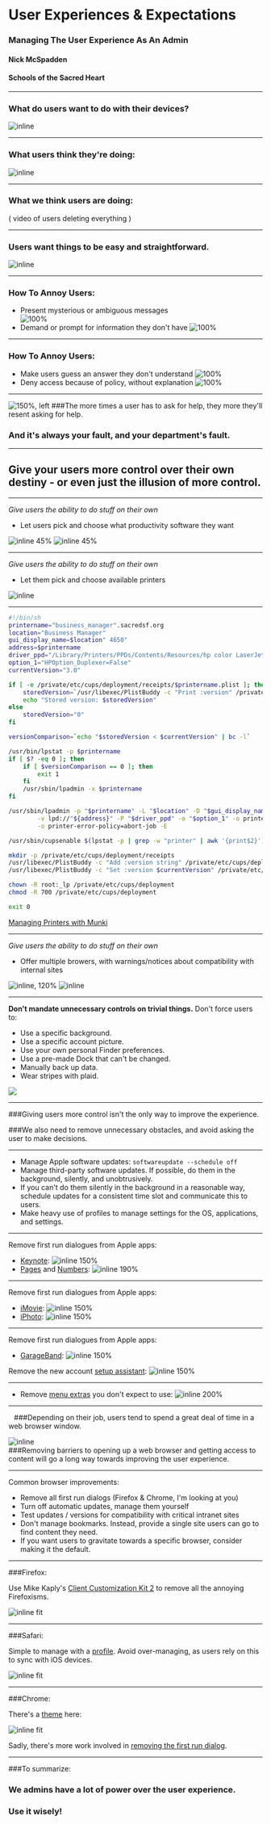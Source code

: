 # User Experiences & Expectations  

### Managing The User Experience As An Admin



#### Nick McSpadden
#### Schools of the Sacred Heart
      
---
### What do users want to do with their devices?

![inline](http://dilbert.com/dyn/str_strip/000000000/00000000/0000000/000000/20000/3000/700/23794/23794.strip.zoom.gif)

---

### What users think they're doing:

![inline](http://1.bp.blogspot.com/_rHIQullelMg/SNeRcAR_rrI/AAAAAAAAALw/14oLgmfVJow/s1600-R/earn-cash-computer-money-dollar-online-blog+copy.jpg)

---

### What we think users are doing:

( video of users deleting everything )

---

### Users want things to be easy and straightforward.

![inline](http://balistrericonsulting.com/wp-content/uploads/2014/02/easy-button.jpg)

---
### How To Annoy Users:
* Present mysterious or ambiguous messages  
![100%](http://www.betalogue.com/images/uploads/finder/Finder-CommandOptionDragging2.gif)
* Demand or prompt for information they don't have
![100%](http://i.stack.imgur.com/5x54f.png)

---
### How To Annoy Users:
* Make users guess an answer they don't understand
![100%](http://www.barebones.com/images/support/Mavericks-xcrun_dialog.png)
* Deny access because of policy, without explanation
![100%](https://encrypted-tbn1.gstatic.com/images?q=tbn:ANd9GcQAMwRXrCidhm74E-XRWj_84VToEQa41M7NExu3fWDUmYq8Feuo)

---
![150%, left](http://static.comicvine.com/uploads/original/11112/111123482/3587232-0225522493-compu.jpg)
###The more times a user has to ask for help, they more they'll resent asking for help.

### And it's always your fault, and your department's fault.

---
## Give your users more control over their own destiny - or even just the illusion of more control.

---
*Give users the ability to do stuff on their own*

* Let users pick and choose what productivity software they want

![inline 45%](http://i.imgur.com/Oivf04q.png)  ![inline 45%](http://wiki.munki.googlecode.com/git/images/managed_software_center.png)

---
*Give users the ability to do stuff on their own*

* Let them pick and choose available printers

![inline](msc_printers.png)

---
```bash
#!/bin/sh
printername="business_manager".sacredsf.org
location="Business Manager"
gui_display_name=$location" 4650"
address=$printername
driver_ppd="/Library/Printers/PPDs/Contents/Resources/hp color LaserJet 4650.gz"
option_1="HPOption_Duplexer=False"
currentVersion="3.0"

if [ -e /private/etc/cups/deployment/receipts/$printername.plist ]; then
	storedVersion=`/usr/libexec/PlistBuddy -c "Print :version" /private/etc/cups/deployment/receipts/$printername.plist`
	echo "Stored version: $storedVersion"
else
	storedVersion="0"
fi

versionComparison=`echo "$storedVersion < $currentVersion" | bc -l`

/usr/bin/lpstat -p $printername
if [ $? -eq 0 ]; then
	if [ $versionComparison == 0 ]; then
		exit 1
	fi
    /usr/sbin/lpadmin -x $printername
fi

/usr/sbin/lpadmin -p "$printername" -L "$location" -D "$gui_display_name" \
        -v lpd://"${address}" -P "$driver_ppd" -o "$option_1" -o printer-is-shared=false \
        -o printer-error-policy=abort-job -E

/usr/sbin/cupsenable $(lpstat -p | grep -w "printer" | awk '{print$2}')

mkdir -p /private/etc/cups/deployment/receipts
/usr/libexec/PlistBuddy -c "Add :version string" /private/etc/cups/deployment/receipts/$printername.plist
/usr/libexec/PlistBuddy -c "Set :version $currentVersion" /private/etc/cups/deployment/receipts/$printername.plist

chown -R root:_lp /private/etc/cups/deployment
chmod -R 700 /private/etc/cups/deployment

exit 0
```
[Managing Printers with Munki](https://code.google.com/p/munki/wiki/ManagingPrintersWithMunki#Alternate_Method_Using_nopkg)

---
*Give users the ability to do stuff on their own*

* Offer multiple browers, with warnings/notices about compatibility with internal sites

![inline, 120%](browsers.png)
![inline](browser_desc.png)

---
**Don't mandate unnecessary controls on trivial things.**
Don't force users to:

* Use a specific background.
* Use a specific account picture.
* Use your own personal Finder preferences.
* Use a pre-made Dock that can't be changed.
* Manually back up data.
* Wear stripes with plaid.

![](rage.jpg)

---
###Giving users more control isn't the only way to improve the experience.

###We also need to remove unnecessary obstacles, and avoid asking the user to make decisions.

---

* Manage Apple software updates:
```softwareupdate --schedule off```
* Manage third-party software updates. If possible, do them in the background, silently, and unobtrusively. 
* If you can't do them silently in the background in a reasonable way, schedule updates for a consistent time slot and communicate this to users.
* Make heavy use of profiles to manage settings for the OS, applications, and settings.

---
Remove first run dialogues from Apple apps:

* [Keynote](https://github.com/nmcspadden/Profiles/blob/master/Keynote.mobileconfig):
![inline 150%](keynote_payload.png)
* [Pages](https://github.com/nmcspadden/Profiles/blob/master/Pages.mobileconfig) and [Numbers](https://github.com/nmcspadden/Profiles/blob/master/Numbers.mobileconfig):
![inline 190%](pages_payload.png) 

---
Remove first run dialogues from Apple apps:

* [iMovie](https://github.com/nmcspadden/Profiles/blob/master/iMovie.mobileconfig):
![inline 150%](imovie_payload.png)
* [iPhoto](https://github.com/nmcspadden/Profiles/blob/master/iPhoto.mobileconfig):
![inline 150%](iphoto_payload.png)

---
Remove first run dialogues from Apple apps:

* [GarageBand](https://github.com/nmcspadden/Profiles/blob/master/GarageBand.mobileconfig):
![inline 150%](garageband_payload.png)

Remove the new account [setup assistant](https://github.com/nmcspadden/Profiles/blob/master/SetupAssistant.mobileconfig):
![inline 150%](setupassistant_payload.png)

---

* Remove [menu extras](https://github.com/nmcspadden/Profiles/blob/master/MenuExtra.mobileconfig) you don't expect to use:
![inline 200%](menuextras_payload.png)

---
` `
###Depending on their job, users tend to spend a great deal of time in a web browser window.
   

![inline](browser_tabs.png)   
###Removing barriers to opening up a web browser and getting access to content will go a long way towards improving the user experience.


---
Common browser improvements:

* Remove all first run dialogs (Firefox & Chrome, I'm looking at you)
* Turn off automatic updates, manage them yourself
* Test updates / versions for compatibility with critical intranet sites
* Don't manage bookmarks. Instead, provide a single site users can go to find content they need.
* If you want users to gravitate towards a specific browser, consider making it the default.

---
###Firefox:

Use Mike Kaply's [Client Customization Kit 2](https://addons.mozilla.org/en-US/firefox/addon/cck2wizard/?src=hp-dl-upandcoming) to remove all the annoying Firefoxisms.

![inline fit](firefox.png)

---
###Safari:

Simple to manage with a [profile](https://github.com/nmcspadden/Profiles/blob/master/Safari.mobileconfig).
Avoid over-managing, as users rely on this to sync with iOS devices.

![inline fit](safari.png)

---
###Chrome:

There's a [theme](https://github.com/nmcspadden/Profiles/blob/master/Chrome.mobileconfig) here:

![inline fit](chrome.png)

Sadly, there's more work involved in [removing the first run dialog](https://github.com/nmcspadden/Google-Chrome-Configurations).

---
###To summarize: 

### We admins have a lot of power over the user experience.

### Use it wisely! 